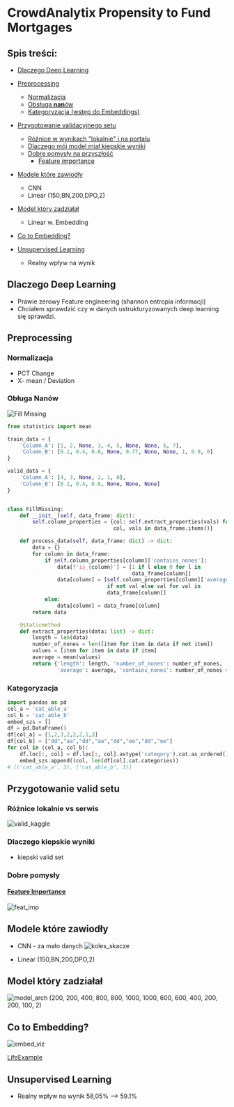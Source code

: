 # CrowdAnalytix Propensity to Fund Mortgages
## Spis treści:
- [Dlaczego Deep Learning](#dlaczego-deep-learning)
- [Preprocessing](#preprocessing)
    - [Normalizacja](#normalizacja)
    - [Obsługa **nan**ów](#obuga-nanw)
    - [Kategoryzacja (wstęp do Embeddings)](#kategoryzacja)
- [Przygotowanie validacyjnego setu](#przygotowanie-valid-setu)
    - [Różnice w wynikach "lokalnie" i na portalu](#rnice-lokalnie-vs-serwis)
    - [Dlaczego mój model miał kiepskie wyniki](#dlaczego-kiepskie-wyniki)
    - [Dobre pomysły na przyszłość](#dobre-pomysy)
        - [Feature importance](#feature-importance)

- [Modele które zawiodły](#modele-ktre-zawiody)
    - CNN
    - Linear (150,BN,200,DPO,2)
- [Model który zadziałał](#model-ktry-zadziaa)
    - Linear w. Embedding
- [Co to Embedding?](#co-to-embedding)
- [Unsupervised Learning](#unsupervised-learning)
    - Realny wpływ na wynik


## Dlaczego Deep Learning
- Prawie zerowy Feature engineering (shannon entropia informacji)
- Chciałem sprawdzić czy w danych ustrukturyzowanych deep learning się sprawdzi.
## Preprocessing
### Normalizacja
- PCT Change
- X- mean / Deviation
### Obługa Nanów
![Fill Missing][fill_missing]
```python
from statistics import mean

train_data = {
    'Column_A': [1, 2, None, 3, 4, 5, None, None, 6, 7],
    'Column_B': [0.1, 0.4, 0.6, None, 0.77, None, None, 1, 0.9, 0]
}

valid_data = {
    'Column_A': [4, 3, None, 2, 1, 0],
    'Column_B': [0.1, 0.4, 0.6, None, None, None]
}


class FillMissing:
    def __init__(self, data_frame: dict):
        self.column_properties = {col: self.extract_properties(vals) for
                                  col, vals in data_frame.items()}

    def process_data(self, data_frame: dict) -> dict:
        data = {}
        for column in data_frame:
            if self.column_properties[column]['contains_nones']:
                data[f'is_{column}'] = [1 if l else 0 for l in
                                        data_frame[column]]
                data[column] = [self.column_properties[column]['average']
                                if not val else val for val in
                                data_frame[column]]
            else:
                data[column] = data_frame[column]
        return data

    @staticmethod
    def extract_properties(data: list) -> dict:
        length = len(data)
        number_of_nones = len([item for item in data if not item])
        values = [item for item in data if item]
        average = mean(values)
        return {'length': length, 'number_of_nones': number_of_nones,
                'average': average, 'contains_nones': number_of_nones > 0}

```
### Kategoryzacja
```python
import pandas as pd
col_a = 'cat_able_a'
col_b = 'cat_able_b'
embed_szs = []
df = pd.DataFrame()
df[col_a] = [1,2,3,2,2,2,1,3]
df[col_b] = ["dd","aa","dd","aa","dd","ee","dd","ee"]
for col in (col_a, col_b):
    df.loc[:, col] = df.loc[:, col].astype('category').cat.as_ordered()
    embed_szs.append((col, len(df[col].cat.categories))
# [('cat_able_a', 3), ('cat_able_b', 3)]
```
## Przygotowanie valid setu
### Różnice lokalnie vs serwis
![valid_kaggle]
### Dlaczego kiepskie wyniki
- kiepski valid set
### Dobre pomysły
#### [Feature Importance][feat_importance]
![feat_imp]


## Modele które zawiodły
- CNN - za mało danych
![koles_skacze]


- Linear (150,BN,200,DPO,2)


## Model który zadziałał
![model_arch]
(200, 200, 400, 800, 800, 1000, 1000, 600, 600, 400, 200, 200, 100, 2)
## Co to Embedding?
![embed_viz]

[LifeExample][embed_url]

## Unsupervised Learning
- Realny wpływ na wynik
58,05% --> 59.1%







[crowd_analytix]: https://www.crowdanalytix.com/contests/propensity-to-fund-mortgages
[embed_url]: https://embeddings.macheads101.com/
[feat_importance]: https://towardsdatascience.com/feature-selection-techniques-in-machine-learning-with-python-f24e7da3f36e
[fill_missing]: docs/fillmissing.png "Fill Missing Mechanism"
[embed_viz]: docs/embed_viz.png "Embedding visualization"
[model_arch]:docs/model_arch.png "Model Architecture"
[valid_kaggle]: docs/valid_kaggle.png
[feat_imp]:docs/feat_imp.png
[koles_skacze]:docs/action.jpg
